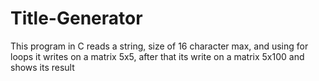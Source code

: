 # Title-Generator
This program in C reads a string, size of 16 character max, and using for loops it writes on a matrix 5x5, after that its write on a matrix 5x100 and shows its result

